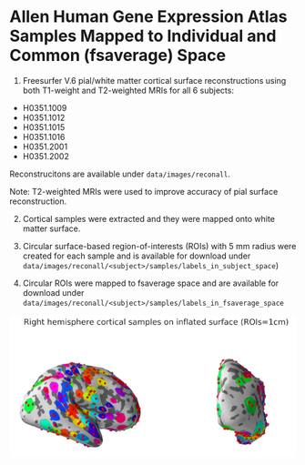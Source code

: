 # Allen Human Gene Expression Atlas Samples Mapped to Individual and Common (fsaverage) Space

1. Freesurfer V.6 pial/white matter cortical surface reconstructions using both T1-weight and T2-weighted MRIs for all 6 subjects: 

- H0351.1009
- H0351.1012
- H0351.1015
- H0351.1016
- H0351.2001
- H0351.2002

Reconstrucitons are available under ```data/images/reconall```. 

Note: T2-weighted MRIs were used to improve accuracy of pial surface reconstruction. 

2. Cortical samples were extracted and they were mapped onto white matter surface. 

3. Circular surface-based region-of-interests (ROIs) with 5 mm radius were created for each sample and is available for download under ```data/images/reconall/<subject>/samples/labels_in_subject_space```)

4. Circular ROIs were mapped to fsaverage space and are available for download under ```data/images/reconall/<subject>/samples/labels_in_fsaverage_space```

![ROIs](figures/right_rois_1cm.png)


